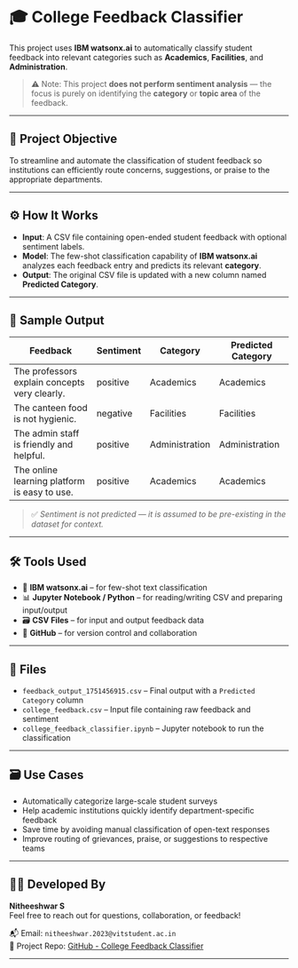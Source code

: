 # 🎓 College Feedback Classifier

This project uses **IBM watsonx.ai** to automatically classify student feedback into relevant categories such as **Academics**, **Facilities**, and **Administration**.  
> ⚠️ Note: This project **does not perform sentiment analysis** — the focus is purely on identifying the **category** or **topic area** of the feedback.

---

## 🧠 Project Objective

To streamline and automate the classification of student feedback so institutions can efficiently route concerns, suggestions, or praise to the appropriate departments.

---

## ⚙️ How It Works

- **Input**: A CSV file containing open-ended student feedback with optional sentiment labels.
- **Model**: The few-shot classification capability of **IBM watsonx.ai** analyzes each feedback entry and predicts its relevant **category**.
- **Output**: The original CSV file is updated with a new column named **Predicted Category**.

---

## 🧪 Sample Output

| Feedback                                             | Sentiment | Category        | Predicted Category |
|------------------------------------------------------|-----------|------------------|---------------------|
| The professors explain concepts very clearly.        | positive  | Academics        | Academics           |
| The canteen food is not hygienic.                    | negative  | Facilities        | Facilities          |
| The admin staff is friendly and helpful.             | positive  | Administration    | Administration      |
| The online learning platform is easy to use.         | positive  | Academics         | Academics           |

> ✅ *Sentiment is not predicted — it is assumed to be pre-existing in the dataset for context.*

---

## 🛠 Tools Used

- 🧠 **IBM watsonx.ai** – for few-shot text classification  
- 📊 **Jupyter Notebook / Python** – for reading/writing CSV and preparing input/output  
- 🗃️ **CSV Files** – for input and output feedback data  
- 🧾 **GitHub** – for version control and collaboration

---

## 📂 Files

- `feedback_output_1751456915.csv` – Final output with a `Predicted Category` column  
- `college_feedback.csv` – Input file containing raw feedback and sentiment  
- `college_feedback_classifier.ipynb` – Jupyter notebook to run the classification  

---

## 🗃️ Use Cases

- Automatically categorize large-scale student surveys  
- Help academic institutions quickly identify department-specific feedback  
- Save time by avoiding manual classification of open-text responses  
- Improve routing of grievances, praise, or suggestions to respective teams

---

## 👨‍💻 Developed By

**Nitheeshwar S**  
Feel free to reach out for questions, collaboration, or feedback!

📬 Email: `nitheeshwar.2023@vitstudent.ac.in`  
📁 Project Repo: [GitHub - College Feedback Classifier](#)

---

